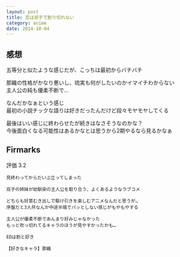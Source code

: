 ```yaml
---
layout: post
title: 恋は双子で割り切れない
category: anime
date: 2024-10-04
---
```


## 感想

五等分と似たような感じだが、こっちは最初からバチバチ

那織の性格がかなり悪いし、琉実も何がしたいのかイマイチわからない  
主人公の純も優柔不断で…  

なんだかなぁという感じ  
最初の小説チックな語りは好きだったんだけど段々モヤモヤしてくる

最後はいい感じに終わらせたが続きはなさそうなのかな？  
今後面白くなる可能性はあるかなとは思うから2期やるなら見るかなぁ

## Firmarks

評価 3.2

```text
見終わってからだいぶ立ってしまった

双子の姉妹が幼馴染の主人公を取り合う、よくあるようなラブコメ

どちらも好意むき出しで駆け引きを楽しむアニメなんだと思うが…
序盤だと3人共なんか中途半端でパッとしない感じがもやもやする

主人公が優柔不断であんまり好みじゃなかった
もっと吹っ切れてるキャラのほうが見やすかったかも…

EDは割と好き

【好きなキャラ】那織
```

